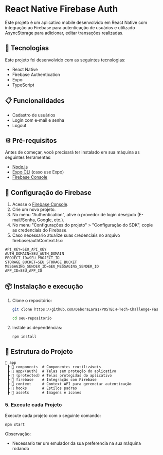 # React Native Firebase Auth

Este projeto é um aplicativo mobile desenvolvido em React Native com integração ao Firebase para autenticação de usuários e utilizado AsyncStorage para adicionar, editar transações realizadas. 

## 🚀 Tecnologias

Este projeto foi desenvolvido com as seguintes tecnologias:

- React Native
- Firebase Authentication
- Expo 
- TypeScript 

## 📋 Funcionalidades

- Cadastro de usuários
- Login com e-mail e senha
- Logout

## ⚙️ Pré-requisitos

Antes de começar, você precisará ter instalado em sua máquina as seguintes ferramentas:

- [Node.js](https://nodejs.org/)
- [Expo CLI](https://docs.expo.dev/get-started/installation/) (caso use Expo)
- [Firebase Console](https://console.firebase.google.com/)

## 🔧 Configuração do Firebase

1. Acesse o [Firebase Console](https://console.firebase.google.com/).
2. Crie um novo projeto.
3. No menu "Authentication", ative o provedor de login desejado (E-mail/Senha, Google, etc.).
4. No menu "Configurações do projeto" > "Configuração do SDK", copie as credenciais do Firebase.
5. Caso necessario atualize suas credenciais no arquivo firebase/authContext.tsx:

```
API_KEY=SEU_API_KEY
AUTH_DOMAIN=SEU_AUTH_DOMAIN
PROJECT_ID=SEU_PROJECT_ID
STORAGE_BUCKET=SEU_STORAGE_BUCKET
MESSAGING_SENDER_ID=SEU_MESSAGING_SENDER_ID
APP_ID=SEU_APP_ID
```

## 📦 Instalação e execução

1. Clone o repositório:
   ```sh
   git clone https://github.com/DeboraLara1/POSTECH-Tech-Challenge-Fase-3.git

   cd seu-repositorio
   ```
2. Instale as dependências:
   ```sh
   npm install  
   ```

## 📜 Estrutura do Projeto
```
📂 app
 ┣ 📂 components  # Componentes reutilizáveis
 ┣ 📂 app/(auth)  # Telas sem proteção do aplicativo 
 ┣ 📂 (protected) # Telas protegidas do aplicativo 
 ┣ 📂 firebase    # Integração com Firebase
 ┣ 📂 context     # Context API para gerenciar autenticação
 ┣ 📂 hooks       # Estilos padrao
 ┣ 📂 assets      # Imagens e ícones
```

### 5. Execute cada Projeto
Execute cada projeto com o seguinte comando:
```bash
npm start
```

Observação: 
- Necessario ter um emulador da sua preferencia na sua máquina rodando
